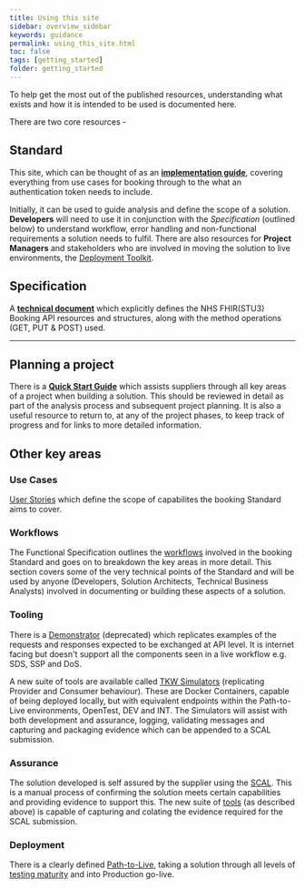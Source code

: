 ```yaml
---
title: Using this site
sidebar: overview_sidebar
keywords: guidance
permalink: using_this_site.html
toc: false
tags: [getting_started]
folder: getting_started
---
```

To help get the most out of the published resources, understanding what exists and how it is intended to be used is documented here.

There are two core resources - 

## Standard
This site, which can be thought of as an [**implementation guide**](https://developer.nhs.uk/apis/uec-appointments/), covering everything from use cases for booking through to the what an authentication token needs to include. 

Initially, it can be used to guide analysis and define the scope of a solution. **Developers** will need to use it in conjunction with the *Specification* (outlined below) to understand workflow, error handling and non-functional requirements a solution needs to fulfil. There are also resources for **Project Managers** and stakeholders who are involved in moving the solution to live environments, the <a href="deployment_toolkit.html" target="_blank">Deployment Toolkit</a>.

## Specification 
A [**technical document**](https://developer.nhs.uk/apis/nhsbooking-2.0.1-beta/) which explicitly defines the NHS FHIR(STU3) Booking API resources and structures, along with the method operations (GET, PUT & POST) used. 

***
## Planning a project 
There is a <a href="getting_started.html" target="_blank"><strong>Quick Start Guide</strong></a> which assists suppliers through all key areas of a project when building a solution. This should be reviewed in detail as part of the analysis process and subsequent project planning. It is also a useful resource to return to, at any of the project phases, to keep track of progress and for links to more detailed information. 

## Other key areas 
### Use Cases 
<a href="use_overview.html" target="_blank">User Stories</a> which define the scope of capabilites the booking Standard aims to cover. 

### Workflows 
The Functional Specification outlines the <a href="fs_workflow.html" target="_blank">workflows</a> involved in the booking Standard and goes on to breakdown the key areas in more detail. This section covers some of the very technical points of the Standard and will be used by anyone (Developers, Solution Architects, Technical Business Analysts) involved in documenting or building these aspects of a solution. 

### Tooling
There is a <a href="demo_overview.html" target="_blank">Demonstrator</a> (deprecated) which replicates examples of the requests and responses expected to be exchanged at API level. It is internet facing but doesn't support all the components seen in a live workflow e.g. SDS, SSP and DoS. 

A new suite of tools are available called <a href="sims_install.html" target="_blank">TKW Simulators</a> (replicating Provider and Consumer behaviour). These are Docker Containers, capable of being deployed locally, but with equivalent endpoints within the Path-to-Live environments, OpenTest, DEV and INT. The Simulators will assist with both development and assurance, logging, validating messages and capturing and packaging evidence which can be appended to a SCAL submission. 

### Assurance 
The solution developed is self assured by the supplier using the <a href="assurance_scal.html" target="_blank">SCAL</a>. This is a manual process of confirming the solution meets certain capabilities and providing evidence to support this. The new suite of <a href="sims_install.html" target="_blank">tools</a> (as described above) is capable of capturing and colating the evidence required for the SCAL submission.

### Deployment 
There is a clearly defined <a href="dep_devptl.html" target="_blank">Path-to-Live</a>, taking a solution through all levels of <a href="dep_testtesting.html" target="_blank">testing maturity</a> and into Production go-live.
